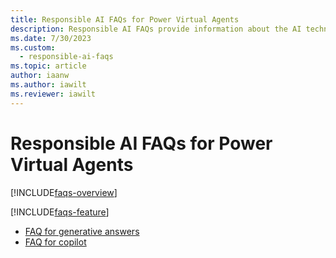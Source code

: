 ```yaml
---
title: Responsible AI FAQs for Power Virtual Agents
description: Responsible AI FAQs provide information about the AI technology used in Power Virtual Agents, along with key considerations and details about how the AI is used, how it was tested and evaluated, and any specific limitations.
ms.date: 7/30/2023
ms.custom: 
  - responsible-ai-faqs
ms.topic: article
author: iaanw
ms.author: iawilt
ms.reviewer: iawilt
---
```


# Responsible AI FAQs for Power Virtual Agents

[!INCLUDE[faqs-overview](includes/faqs-overview.md)]

[!INCLUDE[faqs-feature](includes/faqs-feature.md)]

- [FAQ for generative answers](faqs-generative-answers.md)
- [FAQ for copilot](faqs-copilot.md)